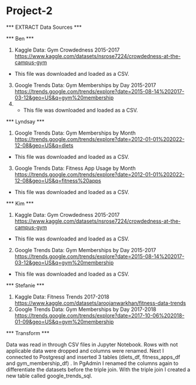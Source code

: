 # Project-2

*** EXTRACT Data Sources ***

*** Ben ***

1. Kaggle Data: Gym Crowdedness 2015-2017 https://www.kaggle.com/datasets/nsrose7224/crowdedness-at-the-campus-gym
  - This file was downloaded and loaded as a CSV.
3. Google Trends Data: Gym Memberships by Day 2015-2017 https://trends.google.com/trends/explore?date=2015-08-14%202017-03-12&geo=US&q=gym%20membership
4.  - This file was downloaded and loaded as a CSV.

*** Lyndsay ***

1. Google Trends Data: Gym Memberships by Month https://trends.google.com/trends/explore?date=2012-01-01%202022-12-08&geo=US&q=diets
  - This file was downloaded and loaded as a CSV.
3. Google Trends Data: Fitness App Usage by Month https://trends.google.com/trends/explore?date=2012-01-01%202022-12-08&geo=US&q=fitness%20apps
  - This file was downloaded and loaded as a CSV.

*** Kim *** 

1.  Kaggle Data: Gym Crowdedness 2015-2017 https://www.kaggle.com/datasets/nsrose7224/crowdedness-at-the-campus-gym
  - This file was downloaded and loaded as a CSV.
2. Google Trends Data: Gym Memberships by Day 2015-2017 https://trends.google.com/trends/explore?date=2015-08-14%202017-03-12&geo=US&q=gym%20membership
  - This file was downloaded and loaded as a CSV.

*** Stefanie ***

1. Kaggle Data: Fitness Trends 2017-2018 https://www.kaggle.com/datasets/aroojanwarkhan/fitness-data-trends
2. Google Trends Data: Gym Memberships by Day 2017-2018 https://trends.google.com/trends/explore?date=2017-10-06%202018-01-09&geo=US&q=gym%20membership

*** Transform ***

Data was read in through CSV files in Jupyter Notebook. Rows with not applicable data were dropped and columns were renamed. Next I connected to Postgresql and inserted 3 tables (diets_df, fitness_apps_df and gym_membership_df) . In PgAdmin I renamed the columns again to differentiate the datasets before the triple join. With the triple join I created a new table called google_trends_sql.






